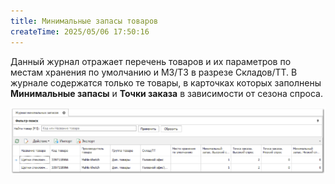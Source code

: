 ```yaml
---
title: Минимальные запасы товаров
createTime: 2025/05/06 17:50:16
---
```

Данный журнал отражает перечень товаров и их параметров по местам хранения по умолчанию и МЗ/ТЗ в разрезе Складов/ТТ. В журнале содержатся только те товары, в карточках которых заполнены **Минимальные запасы** и **Точки заказа** в зависимости от сезона спроса.

![](../../../assets/specification/image420.png)